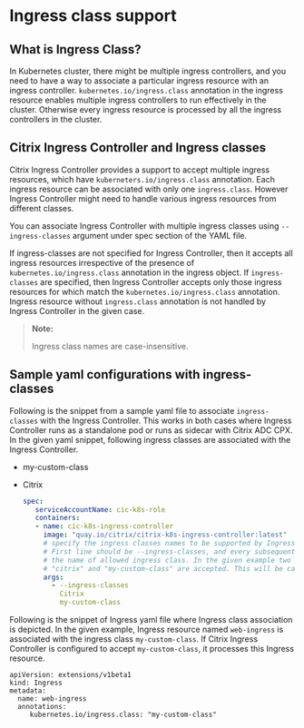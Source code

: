 # Ingress class support

## What is Ingress Class?

In Kubernetes cluster, there might be multiple ingress controllers, and you need to have a way to associate a particular ingress resource with an ingress controller. `kubernetes.io/ingress.class` annotation in the ingress resource enables multiple ingress controllers to run effectively in the cluster. Otherwise every ingress resource is processed by all the ingress controllers in the cluster.

## Citrix Ingress Controller and Ingress classes

Citrix Ingress Controller provides a support to accept multiple ingress resources, which have `kuberneters.io/ingress.class` annotation. Each ingress resource can be associated with only one `ingress.class`. However Ingress Controller might need to handle various ingress resources from different classes.

You can associate Ingress Controller with multiple ingress classes using `--ingress-classes` argument under spec section of the YAML file.

If ingress-classes are not specified for Ingress Controller, then it accepts all ingress resources irrespective of the presence of `kubernetes.io/ingress.class` annotation in the ingress object. If `ingress-classes` are specified, then Ingress Controller accepts only those ingress resources for which match the `kubernetes.io/ingress.class` annotation. Ingress resource without `ingress.class` annotation is not handled by Ingress Controller in the given case.

> **Note:**
>
>Ingress class names are case-insensitive.

## Sample yaml configurations with ingress-classes

Following is the snippet from a sample yaml file to associate `ingress-classes` with the Ingress Controller. This works in both cases where Ingress Controller runs as a standalone pod or runs as sidecar with Citrix ADC CPX. In the given yaml snippet, following ingress classes are associated with the Ingress Controller.

-  my-custom-class

-  Citrix

   ```YAML
   spec:
      serviceAccountName: cic-k8s-role
      containers:
      - name: cic-k8s-ingress-controller
        image: "quay.io/citrix/citrix-k8s-ingress-controller:latest"
        # specify the ingress classes names to be supported by Ingress Controller in args section.
        # First line should be --ingress-classes, and every subsequent line should be
        # the name of allowed ingress class. In the given example two classes named
        # "citrix" and "my-custom-class" are accepted. This will be case-insensitive.
        args:
          - --ingress-classes
            Citrix
            my-custom-class
   ```

Following is the snippet of Ingress yaml file where Ingress class association is depicted. In the given example, Ingress resource named `web-ingress` is associated with the ingress class `my-custom-class`. If Citrix Ingress Controller is configured to accept `my-custom-class`, it processes this Ingress resource.

```
apiVersion: extensions/v1beta1
kind: Ingress
metadata:
  name: web-ingress
  annotations:
     kubernetes.io/ingress.class: "my-custom-class"
```